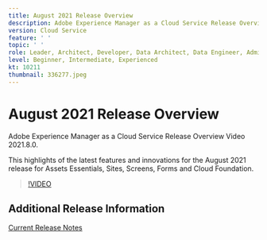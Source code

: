 ```yaml
---
title: August 2021 Release Overview
description: Adobe Experience Manager as a Cloud Service Release Overview Video 2021.8.0.
version: Cloud Service
feature: ' '
topic: ' '
role: Leader, Architect, Developer, Data Architect, Data Engineer, Admin, User
level: Beginner, Intermediate, Experienced
kt: 10211
thumbnail: 336277.jpeg
---
```


# August 2021 Release Overview

Adobe Experience Manager as a Cloud Service Release Overview Video 2021.8.0.

This highlights of the latest features and innovations for the August 2021 release for Assets Essentials, Sites, Screens, Forms and Cloud Foundation.

>[!VIDEO](https://video.tv.adobe.com/v/336277/?quality=12&learn=on)

## Additional Release Information

[Current Release Notes](https://experienceleague.adobe.com/docs/experience-manager-cloud-service/content/release-notes/home.html)
